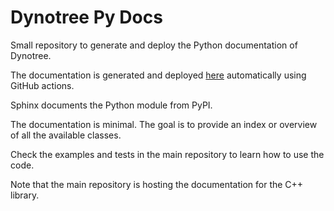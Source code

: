 # Dynotree Py Docs

Small repository to generate and deploy the Python documentation of Dynotree.

The documentation is generated and deployed [here](https://quimortiz.github.io/dynotree_pydoc/index.html) automatically using GitHub actions.

Sphinx documents the Python module from PyPI.

The documentation is minimal. The goal is to provide an index or overview of all the available classes.

Check the examples and tests in the main repository to learn how to use the code.

Note that the main repository is hosting the documentation for the C++ library.
